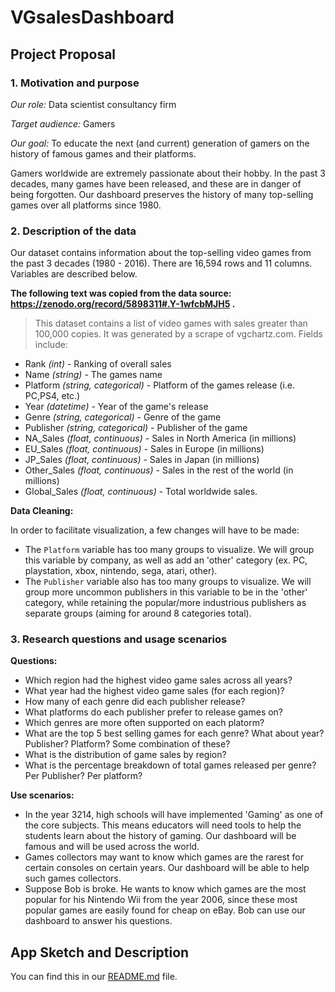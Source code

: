 # VGsalesDashboard

## Project Proposal

### 1. Motivation and purpose

_Our role:_ Data scientist consultancy firm

_Target audience:_ Gamers

_Our goal:_ To educate the next (and current) generation of gamers on the history of famous games and their platforms.

Gamers worldwide are extremely passionate about their hobby. In the past 3 decades, many games have been released, and these are in danger of being forgotten. Our dashboard preserves the history of many top-selling games over all platforms since 1980.



### 2. Description of the data

Our dataset contains information about the top-selling video games from the past 3 decades (1980 - 2016). There are 16,594 rows and 11 columns. Variables are described below.

**The following text was copied from the data source: https://zenodo.org/record/5898311#.Y-1wfcbMJH5 .**

> This dataset contains a list of video games with sales greater than 100,000 copies. It was generated by a scrape of vgchartz.com.
Fields include:
* Rank _(int)_ - Ranking of overall sales
* Name _(string)_ - The games name
* Platform _(string, categorical)_ - Platform of the games release (i.e. PC,PS4, etc.)
* Year _(datetime)_ - Year of the game's release
* Genre _(string, categorical)_ - Genre of the game
* Publisher _(string, categorical)_ - Publisher of the game
* NA_Sales _(float, continuous)_ - Sales in North America (in millions)
* EU_Sales _(float, continuous)_ - Sales in Europe (in millions)
* JP_Sales _(float, continuous)_ - Sales in Japan (in millions)
* Other_Sales _(float, continuous)_ - Sales in the rest of the world (in millions)
* Global_Sales _(float, continuous)_ - Total worldwide sales.


**Data Cleaning:**

In order to facilitate visualization, a few changes will have to be made:

* The `Platform` variable has too many groups to visualize. We will group this variable by company, as well as add an 'other' category (ex. PC, playstation, xbox, nintendo, sega, atari, other).
* The `Publisher` variable also has too many groups to visualize. We will group more uncommon publishers in this variable to be in the 'other' category, while retaining the popular/more industrious publishers as separate groups (aiming for around 8 categories total).



### 3. Research questions and usage scenarios

**Questions:**

* Which region had the highest video game sales across all years?
* What year had the highest video game sales (for each region)?
* How many of each genre did each publisher release?
* What platforms do each publisher prefer to release games on?
* Which genres are more often supported on each platorm?
* What are the top 5 best selling games for each genre? What about year? Publisher? Platform? Some combination of these?
* What is the distribution of game sales by region?
* What is the percentage breakdown of total games released per genre? Per Publisher? Per platform?



**Use scenarios:**

* In the year 3214, high schools will have implemented 'Gaming' as one of the core subjects. This means educators will need tools to help the students learn about the history of gaming. Our dashboard will be famous and will be used across the world.
* Games collectors may want to know which games are the rarest for certain consoles on certain years. Our dashboard will be able to help such games collectors.
* Suppose Bob is broke. He wants to know which games are the most popular for his Nintendo Wii from the year 2006, since these most popular games are easily found for cheap on eBay. Bob can use our dashboard to answer his questions.





## App Sketch and Description

You can find this in our [README.md](./README.md) file.
